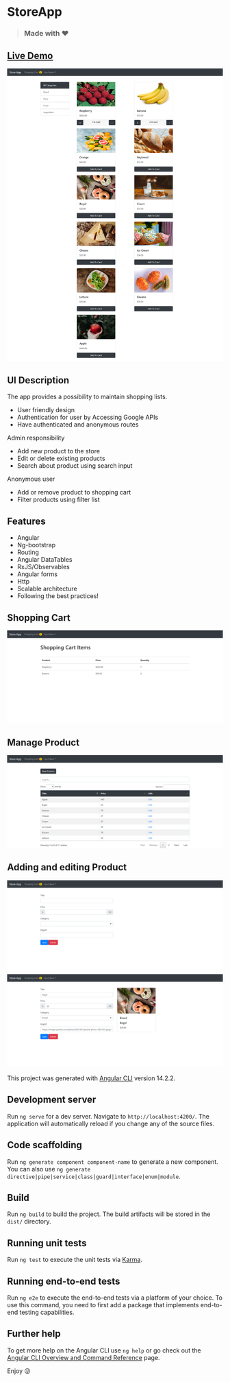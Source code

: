 # StoreApp

> ### Made with :heart: 

<h2>
  <a href="https://store-app-f0dad.firebaseapp.com/" target="_blank" title="Demo">
    Live Demo
  </a>
</h2>

![store-app](/src/assets/images/products.png)


## UI Description
The app provides a possibility to maintain shopping lists.
- User friendly design
- Authentication for user by Accessing Google APIs
- Have authenticated and anonymous routes

Admin responsibility
- Add new product to the store
- Edit or delete existing products
- Search about product using search input 

Anonymous user
- Add or remove product to shopping cart
- Filter products using filter list


## Features
- Angular
- Ng-bootstrap
- Routing
- Angular DataTables
- RxJS/Observables
- Angular forms
- Http
- Scalable architecture
- Following the best practices!

## Shopping Cart
![shopping-cart](/src/assets/images/shopping-cart.png)

## Manage Product 
![shopping-cart](/src/assets/images/manage-product.png)

## Adding and editing Product 
![adding-product](/src/assets/images/add-product.png)
![editing-product](/src/assets/images/edit-product.png)


This project was generated with [Angular CLI](https://github.com/angular/angular-cli) version 14.2.2.

## Development server

Run `ng serve` for a dev server. Navigate to `http://localhost:4200/`. The application will automatically reload if you change any of the source files.

## Code scaffolding

Run `ng generate component component-name` to generate a new component. You can also use `ng generate directive|pipe|service|class|guard|interface|enum|module`.

## Build

Run `ng build` to build the project. The build artifacts will be stored in the `dist/` directory.

## Running unit tests

Run `ng test` to execute the unit tests via [Karma](https://karma-runner.github.io).

## Running end-to-end tests

Run `ng e2e` to execute the end-to-end tests via a platform of your choice. To use this command, you need to first add a package that implements end-to-end testing capabilities.

## Further help

To get more help on the Angular CLI use `ng help` or go check out the [Angular CLI Overview and Command Reference](https://angular.io/cli) page.

Enjoy :stuck_out_tongue_winking_eye:
